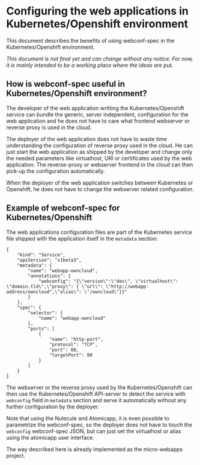 # Configuring the web applications in Kubernetes/Openshift environment

This document describes the benefits of using webconf-spec in the Kubernetes/Openshift environment.

*This document is not final yet and can change without any notice. For now, it is mainly intended to be a working place where the ideas are put.*

## How is webconf-spec useful in Kubernetes/Openshift environment?

The developer of the web application writting the Kubernetes/Openshift service can bundle the generic, server independent, configuration for the web application and he does not have to care what frontend webserver or reverse proxy is used in the cloud.

The deployer of the web application does not have to waste time understanding the configuration of reverse proxy used in the cloud. He can just start the web application as shipped by the developer and change only the needed parameters like virtualhost, URI or certificates used by the web application. The reverse-proxy or webserver frontend in the cloud can then pick-up the configuration automatically.

When the deployer of the web application switches between Kubernetes or Openshift, he does not have to change the webserver related configuration.

## Example of webconf-spec for Kubernetes/Openshift

The web applications configuration files are part of the Kubernetes service file shipped with the application itself in the `metadata` section:

    {
        "kind": "Service",
        "apiVersion": "v1beta3",
        "metadata": {
            "name": "webapp-owncloud",
            "annotations": {
                "webconfig": "{\"version\":\"dev\", \"virtualhost\": \"domain.tld\",\"proxy\": { \"url\": \"http://webapp-address/owncloud",\"alias\": \"/owncloud\"}}"
            }
        },
        "spec": {
            "selector": {
                "name": "webapp-owncloud"
            },
            "ports": [
                {
                    "name": "http-port",
                    "protocol": "TCP",
                    "port": 80,
                    "targetPort": 80
                }
            ]
        }
    }

The webserver or the reverse proxy used by the Kubernetes/Openshift can then use the Kubernetes/Openshift API-server to detect the service with `webconfig` field in `metadata` section and serve it automatically without any further configuration by the deployer.

Note that using the Nulecule and Atomicapp, it is even possible to parametrize the webconf-spec, so the deployer does not have to touch the `webconfig` webconf-spec JSON, but can just set the virtualhost or alias using the atomicapp user interface.

The way described here is already implemented as the micro-webapps project.
